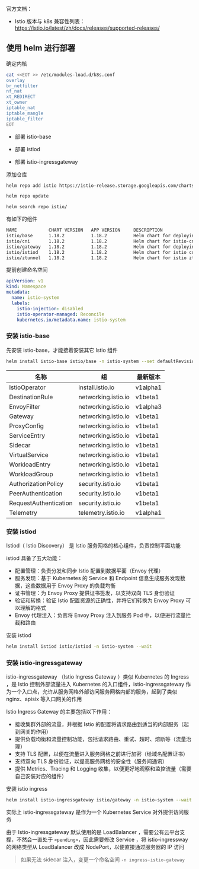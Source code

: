 官方文档：

- Istio 版本与 k8s 兼容性列表：<https://istio.io/latest/zh/docs/releases/supported-releases/>

## 使用 helm 进行部署

确定内核

```bash
cat <<EOT >> /etc/modules-load.d/k8s.conf
overlay
br_netfilter
nf_nat
xt_REDIRECT
xt_owner
iptable_nat
iptable_mangle
iptable_filter
EOT
```

- 部署 istio-base

- 部署 istiod
- 部署 istio-ingressgateway

添加仓库

```bash
helm repo add istio https://istio-release.storage.googleapis.com/charts

helm repo update

helm search repo istio/
```

有如下的组件

```bash
NAME            CHART VERSION   APP VERSION     DESCRIPTION                                       
istio/base      1.18.2          1.18.2          Helm chart for deploying Istio cluster resource...
istio/cni       1.18.2          1.18.2          Helm chart for istio-cni components               
istio/gateway   1.18.2          1.18.2          Helm chart for deploying Istio gateways           
istio/istiod    1.18.2          1.18.2          Helm chart for istio control plane                
istio/ztunnel   1.18.2          1.18.2          Helm chart for istio ztunnel components  
```

提前创建命名空间

```yaml
apiVersion: v1
kind: Namespace
metadata:
  name: istio-system
  labels:
    istio-injection: disabled
    istio-operator-managed: Reconcile
    kubernetes.io/metadata.name: istio-system
```

### 安装 istio-base

先安装 istio-base，才能接着安装其它 Istio 组件

```bash
helm install istio-base istio/base -n istio-system --set defaultRevision=default
```

| 名称                  | 组                  | 最新版本 |
| --------------------- | ------------------- | -------- |
| IstioOperator         | install.istio.io    | v1alpha1 |
| DestinationRule       | networking.istio.io | v1beta1  |
| EnvoyFilter           | networking.istio.io | v1alpha3 |
| Gateway               | networking.istio.io | v1beta1  |
| ProxyConfig           | networking.istio.io | v1beta1  |
| ServiceEntry          | networking.istio.io | v1beta1  |
| Sidecar               | networking.istio.io | v1beta1  |
| VirtualService        | networking.istio.io | v1beta1  |
| WorkloadEntry         | networking.istio.io | v1beta1  |
| WorkloadGroup         | networking.istio.io | v1beta1  |
| AuthorizationPolicy   | security.istio.io   | v1beta1  |
| PeerAuthentication    | security.istio.io   | v1beta1  |
| RequestAuthentication | security.istio.io   | v1beta1  |
| Telemetry             | telemetry.istio.io  | v1alpha1 |

### 安装 istiod

Istiod（ Istio Discovery） 是 Istio 服务网格的核心组件，负责控制平面功能

istiod 具备了五大功能：

- 配置管理：负责分发和同步 Istio 配置到数据平面（Envoy 代理）
- 服务发现：基于 Kubernetes 的 Service 和 Endpoint 信息生成服务发现数据，这些数据用于 Envoy Proxy 的负载均衡
- 证书管理：为 Envoy Proxy 提供证书签发，以支持双向 TLS 身份验证
- 验证和转换：验证 Istio 配置资源的正确性，并将它们转换为 Envoy Proxy 可以理解的格式
- Envoy 代理注入：负责将 Envoy Proxy 注入到服务 Pod 中，以便进行流量拦截和路由

安装 istiod

```bash
helm install istiod istio/istiod -n istio-system --wait
```

### 安装 istio-ingressgateway

istio-ingressgateway （Istio Ingress Gateway ）类似 Kubernetes 的 Ingress ，是 Istio 控制外部流量进入 Kubernetes 的入口组件，istio-ingressgateway 作为一个入口点，允许从服务网格外部访问服务网格内部的服务，起到了类似 nginx、apisix 等入口网关的作用

Istio Ingress Gateway 的主要包括以下作用：

- 接收集群外部的流量，并根据 Istio 的配置将请求路由到适当的内部服务（起到网关的作用）
- 提供负载均衡和流量控制功能，包括请求路由、重试、超时、熔断等（流量治理）
- 支持 TLS 配置，以便在流量进入服务网格之前进行加密（给域名配置证书）
- 支持双向 TLS 身份验证，以提高服务网格的安全性（服务间通讯）
- 提供 Metrics、Tracing 和 Logging 收集，以便更好地观察和监控流量（需要自己安装对应的组件）

安装 istio ingress

```bash
helm install istio-ingressgateway istio/gateway -n istio-system --wait
```

实际上 istio-ingressgateway 是作为一个 Kubernetes Service 对外提供访问服务

由于 Istio-ingressgateway 默认使用的是 LoadBalancer ，需要公有云平台支撑，不然会一直处于 `<pending>`，因此需要修改 Service ，将 istio-ingressway 的网络类型从 LoadBalancer 改成 NodePort，以便直接通过服务器的 IP 访问

> 如果无法 sidecar 注入，变更一个命名空间 `-n ingress-istio-gateway`
